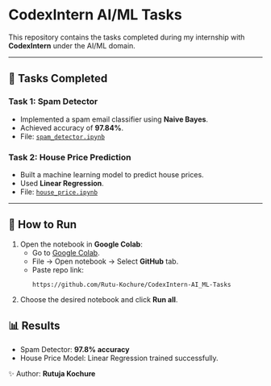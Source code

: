 # CodexIntern AI/ML Tasks

This repository contains the tasks completed during my internship with **CodexIntern** under the AI/ML domain.

---

## 📌 Tasks Completed
### Task 1: Spam Detector
- Implemented a spam email classifier using **Naive Bayes**.  
- Achieved accuracy of **97.84%**.  
- File: [`spam_detector.ipynb`](./spam_detector.ipynb)

### Task 2: House Price Prediction
- Built a machine learning model to predict house prices.  
- Used **Linear Regression**.  
- File: [`house_price.ipynb`](./house_price.ipynb)

---

## 🚀 How to Run
1. Open the notebook in **Google Colab**:  
   - Go to [Google Colab](https://colab.research.google.com/).  
   - File → Open notebook → Select **GitHub** tab.  
   - Paste repo link:  
     ```
     https://github.com/Rutu-Kochure/CodexIntern-AI_ML-Tasks
     ```  
2. Choose the desired notebook and click **Run all**.


## 📊 Results
- Spam Detector: **97.8% accuracy**  
- House Price Model: Linear Regression trained successfully.


✨ Author: **Rutuja Kochure**
